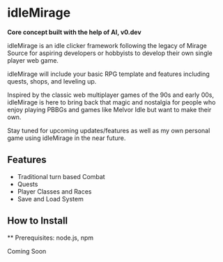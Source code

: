 # idleMirage
**Core concept built with the help of AI, v0.dev**

idleMirage is an idle clicker framework following the legacy of Mirage Source for aspiring developers or hobbyists to develop their own single player web game.

idleMirage will include your basic RPG template and features including quests, shops, and leveling up. 

Inspired by the classic web multiplayer games of the 90s and early 00s, idleMirage is here to bring back that magic and nostalgia for people who enjoy playing PBBGs and games like Melvor Idle but want to make their own.

Stay tuned for upcoming updates/features as well as my own personal game using idleMirage in the near future.

## Features
 - Traditional turn based Combat
 - Quests
 - Player Classes and Races
 - Save and Load System


## How to Install
** Prerequisites: node.js, npm

Coming Soon
